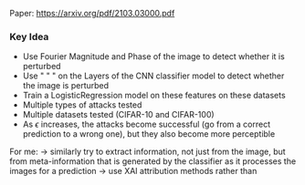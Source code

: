 Paper: https://arxiv.org/pdf/2103.03000.pdf

### Key Idea
- Use Fourier Magnitude and Phase of the image to detect whether it is perturbed
- Use " " " on the Layers of the CNN classifier model to detect whether the image is perturbed
- Train a LogisticRegression model on these features on these datasets
- Multiple types of attacks tested
- Multiple datasets tested (CIFAR-10 and CIFAR-100)
- As $\epsilon$ increases, the attacks become successful (go from a correct prediction to a wrong one), but they also become more perceptible

For me:
-> similarly try to extract information, not just from the image, but from meta-information that is generated by the classifier as it processes the images for a prediction
-> use XAI attribution methods rather than 